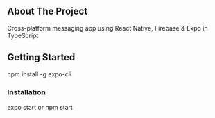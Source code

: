 <!-- ABOUT THE PROJECT -->
## About The Project
Cross-platform messaging app using React Native, Firebase &amp; Expo in TypeScript

<!-- GETTING STARTED -->
## Getting Started
npm install -g expo-cli

### Installation
expo start or npm start

